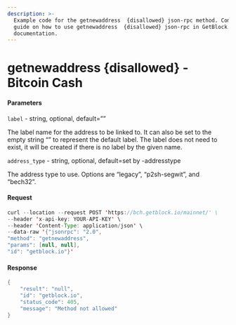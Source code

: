 ```yaml
---
description: >-
  Example code for the getnewaddress  {disallowed} json-rpc method. Сomplete
  guide on how to use getnewaddress  {disallowed} json-rpc in GetBlock.io Web3
  documentation.
---
```


# getnewaddress {disallowed} - Bitcoin Cash

#### Parameters

`label` - string, optional, default=””

The label name for the address to be linked to. It can also be set to the empty string “” to represent the default label. The label does not need to exist, it will be created if there is no label by the given name.

`address_type` - string, optional, default=set by -addresstype

The address type to use. Options are “legacy”, “p2sh-segwit”, and “bech32”.

#### Request

```java
curl --location --request POST 'https://bch.getblock.io/mainnet/' \ 
--header 'x-api-key: YOUR-API-KEY' \ 
--header 'Content-Type: application/json' \ 
--data-raw '{"jsonrpc": "2.0",
"method": "getnewaddress",
"params": [null, null],
"id": "getblock.io"}'
```

#### Response

```java
{
    "result": "null",
    "id": "getblock.io",
    "status_code": 405,
    "message": "Method not allowed"
}
```
